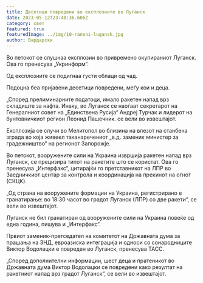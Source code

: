 ```yaml
---
title: Десетици повредени во експлозиите во Луганск
date: 2023-05-12T23:48:36.606Z
category: свет
featured: true
featuredImage: ../img/10-raneni-lugansk.jpg
author: Вардарски
---
```

Во петокот се слушнаа експлозии во привремено окупираниот Луганск. Ова го пренесува „Укринформ“.

Од експлозиите се подигнаа густи облаци од чад.

Подоцна беа пријавени десетици повредени, меѓу кои и деца.

„Според прелиминарните податоци, имало ракетен напад врз складиште за нафта. Инаку, во Луганск се наоѓаат секретарот на Генералниот совет на „Единствена Русија“ Андреј Турчак и лидерот на бунтовничкиот регион Леонид Пашечник. се вели во извештајот.

Експлозија се случи во Мелитопол во близина на влезот на станбена зграда во која живеел таканаречениот „в.д. заменик министер за градежништво“ на регионот Запорожје.

Во петокот, вооружените сили на Украина извршија ракетен напад врз Луганск, се прецизира типот на ракетите што се користат. Ова го пренесува „Интерфакс“, цитирајќи го претставникот на ЛПР во Заедничкиот центар за контрола и координација на прекинот на огнот (СКЦК).

„Од страна на вооружените формации на Украина, регистрирано е гранатирање: во 18:30 часот во градот Луганск (ЛПР) со две ракети“, се вели во извештајот.

Луганск не бил гранатиран од вооружените сили на Украина повеќе од една година, пишува и „Интерфакс“.

Првиот заменик-претседател на комитетот на Државната дума за прашања на ЗНД, евроазиска интеграција и односи со сонародниците Виктор Водолацки е повреден во Луганск, пренесува ТАСС.

„Според дополнителни информации, шест деца и пратеникот во Државната дума Виктор Водолацки се повредени како резултат на ракетниот напад врз градот Луганск“, се вели во извештајот.